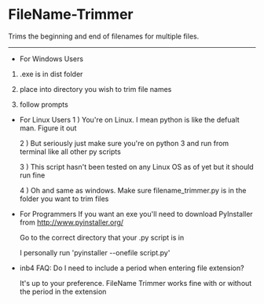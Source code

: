 # FileName-Trimmer
Trims the beginning and end of filenames for multiple files. 
************************************************************
- For Windows Users

1) .exe is in dist folder

2) place into directory you wish to trim file names

3) follow prompts

    
- For Linux Users
  1 ) You're on Linux. I mean python is like the defualt man. Figure it out 
  
  2 ) But seriously just make sure you're on python 3 and run from terminal like all other py scripts
  
  3 ) This script hasn't been tested on any Linux OS as of yet but it should run fine
  
  4 ) Oh and same as windows. Make sure filename_trimmer.py is in the folder you want to trim files
    
 
- For Programmers
  If you want an exe you'll need to download PyInstaller from http://www.pyinstaller.org/
  
  Go to the correct directory that your .py script is in
  
  I personally run 'pyinstaller --onefile script.py' 

- inb4 FAQ:
  Do I need to include a period when entering file extension?
  
    It's up to your preference. FileName Trimmer works fine with or without the period in the extension
